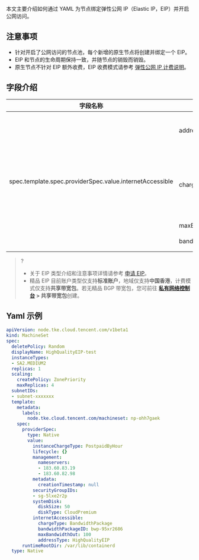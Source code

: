 

本文主要介绍如何通过 YAML 为节点绑定弹性公网 IP（Elastic IP，EIP）并开启公网访问。

## 注意事项
- 针对开启了公网访问的节点池，每个新增的原生节点将创建并绑定一个 EIP。
- EIP 和节点的生命周期保持一致，并随节点的销毁而销毁。
- 原生节点不针对 EIP 额外收费，EIP 收费模式请参考 [弹性公网 IP 计费说明](https://cloud.tencent.com/document/product/1199/41692)。


## 字段介绍
<table>
<thead>
  <tr>
    <th>字段名称</th>
    <th>字段值</th>
    <th>含义</th>
  </tr>
</thead>
<tbody>
  <tr>
    <td rowspan="4">spec.template.spec.providerSpec.value.internetAccessible<br></td>
    <td>addressType<br></td>
    <td><code>EIP</code>：不填写则默认为常规 BGP IP，即普通 EIP。<br><code>HighQualityEIP</code>：精品 BGP IP，即精品 EIP。</td>
  </tr>
  <tr>
    <td>chargeType<br></td>
    <td>计费模式：<br><code>TrafficPostpaidByHour</code>：流量按小时后付费。<br><code>BandwidthPostpaidByHour </code>：带宽按小时后付费。<br><code>BandwidthPackage</code>：共享带宽包付费，需在 EIP 侧开通共享带宽包白名单。</td>
  </tr>
  <tr>
    <td>maxBandwidthOut</td>
    <td>带宽上限，单位 Mbps。</td>
  </tr>
  <tr>
    <td>bandwidthPackageID</td>
    <td>指定共享带宽包（请填写带宽包 ID）。</td>
  </tr>
</tbody>
</table>

>?
>- 关于 EIP 类型介绍和注意事项详情请参考 [申请 EIP](https://cloud.tencent.com/document/product/1199/41698)。
>- 精品 EIP 目前账户类型仅支持**标准账户**，地域仅支持**中国香港**，计费模式仅支持**共享带宽包**。若无精品 BGP 带宽包，您可前往 **[私有网络控制台](https://console.cloud.tencent.com/vpc/package?rid=5) > 共享带宽包**创建。
>



## Yaml 示例
```yaml
apiVersion: node.tke.cloud.tencent.com/v1beta1
kind: MachineSet
spec:
  deletePolicy: Random
  displayName: HighQualityEIP-test
  instanceTypes:
  - SA2.MEDIUM2
  replicas: 1
  scaling:
    createPolicy: ZonePriority
    maxReplicas: 4
  subnetIDs:
  - subnet-xxxxxxx
  template:
    metadata:
      labels:
        node.tke.cloud.tencent.com/machineset: np-ohh7gaek
    spec:
      providerSpec:
        type: Native
        value:
          instanceChargeType: PostpaidByHour
          lifecycle: {}
          management:
            nameservers:
            - 183.60.83.19
            - 183.60.82.98
          metadata:
            creationTimestamp: null
          securityGroupIDs:
          - sg-5lxe2r2p
          systemDisk:
            diskSize: 50
            diskType: CloudPremium
          internetAccessible:
            chargeType: BandwidthPackage
            bandwidthPackageID: bwp-95xr2686
            maxBandwidthOut: 100
            addressType: HighQualityEIP
      runtimeRootDir: /var/lib/containerd
  type: Native
```

